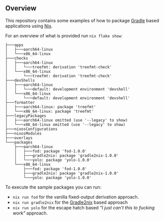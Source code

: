 ## Overview

This repository contains some examples of how to package [Gradle](https://gradle.org/) based applications using [Nix](https://nixos.org).

For an overview of what is provided run `nix flake show`:

```shell
├───apps
│   ├───aarch64-linux
│   └───x86_64-linux
├───checks
│   ├───aarch64-linux
│   │   └───treefmt: derivation 'treefmt-check'
│   └───x86_64-linux
│       └───treefmt: derivation 'treefmt-check'
├───devShells
│   ├───aarch64-linux
│   │   └───default: development environment 'devshell'
│   └───x86_64-linux
│       └───default: development environment 'devshell'
├───formatter
│   ├───aarch64-linux: package 'treefmt'
│   └───x86_64-linux: package 'treefmt'
├───legacyPackages
│   ├───aarch64-linux omitted (use '--legacy' to show)
│   └───x86_64-linux omitted (use '--legacy' to show)
├───nixosConfigurations
├───nixosModules
├───overlays
└───packages
    ├───aarch64-linux
    │   ├───fod: package 'fod-1.0.0'
    │   ├───gradle2nix: package 'gradle2nix-1.0.0'
    │   └───yolo: package 'yolo-1.0.0'
    └───x86_64-linux
        ├───fod: package 'fod-1.0.0'
        ├───gradle2nix: package 'gradle2nix-1.0.0'
        └───yolo: package 'yolo-1.0.0'
```
To execute the sample packages you can run:

- `nix run fod` for the vanilla fixed-output derivation approach.
- `nix run gradle2nix` for the [Gradle2nix](https://github.com/numtide/gradle2nix) based approach
- `nix run yolo` for the escape hatch based *"I just can't this to fucking work"* approach.

